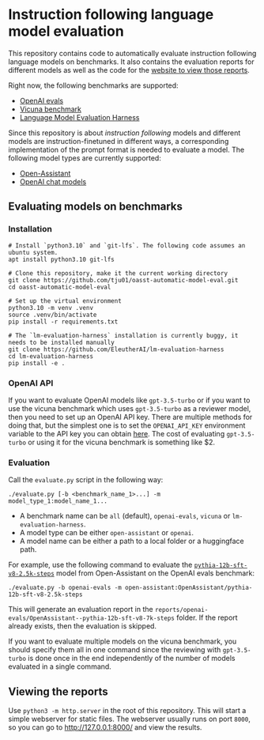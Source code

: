 # Instruction following language model evaluation

This repository contains code to automatically evaluate instruction following language models on benchmarks.
It also contains the evaluation reports for different models as well as the code for the [website to view those reports](https://tju01.github.io/oasst-automatic-model-eval/).

Right now, the following benchmarks are supported:
- [OpenAI evals](https://github.com/openai/evals)
- [Vicuna benchmark](https://lmsys.org/blog/2023-03-30-vicuna)
- [Language Model Evaluation Harness](https://github.com/EleutherAI/lm-evaluation-harness)

Since this repository is about _instruction following_ models and different models are instruction-finetuned in different ways, a corresponding implementation of the prompt format is needed to evaluate a model. The following model types are currently supported:
- [Open-Assistant](https://open-assistant.io)
- [OpenAI chat models](https://platform.openai.com/docs/models)

## Evaluating models on benchmarks

### Installation

```
# Install `python3.10` and `git-lfs`. The following code assumes an ubuntu system.
apt install python3.10 git-lfs

# Clone this repository, make it the current working directory
git clone https://github.com/tju01/oasst-automatic-model-eval.git
cd oasst-automatic-model-eval

# Set up the virtual environment
python3.10 -m venv .venv
source .venv/bin/activate
pip install -r requirements.txt

# The `lm-evaluation-harness` installation is currently buggy, it needs to be installed manually
git clone https://github.com/EleutherAI/lm-evaluation-harness
cd lm-evaluation-harness
pip install -e .
```

### OpenAI API

If you want to evaluate OpenAI models like `gpt-3.5-turbo` or if you want to use the vicuna benchmark which uses `gpt-3.5-turbo` as a reviewer model, then you need to set up an OpenAI API key.
There are multiple methods for doing that, but the simplest one is to set the `OPENAI_API_KEY` environment variable to the API key you can obtain [here](https://platform.openai.com/account/api-keys).
The cost of evaluating `gpt-3.5-turbo` or using it for the vicuna benchmark is something like $2.

### Evaluation

Call the `evaluate.py` script in the following way:
```
./evaluate.py [-b <benchmark_name_1>...] -m model_type_1:model_name_1...
````
- A benchmark name can be `all` (default), `openai-evals`, `vicuna` or `lm-evaluation-harness`.
- A model type can be either `open-assistant` or `openai`.
- A model name can be either a path to a local folder or a huggingface path.

For example, use the following command to evaluate the [`pythia-12b-sft-v8-2.5k-steps`](https://huggingface.co/OpenAssistant/pythia-12b-sft-v8-2.5k-steps) model from Open-Assistant on the OpenAI evals benchmark:
```
./evaluate.py -b openai-evals -m open-assistant:OpenAssistant/pythia-12b-sft-v8-2.5k-steps
```
This will generate an evaluation report in the `reports/openai-evals/OpenAssistant--pythia-12b-sft-v8-7k-steps` folder.
If the report already exists, then the evaluation is skipped.

If you want to evaluate multiple models on the vicuna benchmark, you should specify them all in one command since the reviewing with `gpt-3.5-turbo` is done once in the end independently of the number of models evaluated in a single command.

## Viewing the reports

Use `python3 -m http.server` in the root of this repository.
This will start a simple webserver for static files.
The webserver usually runs on port `8000`, so you can go to http://127.0.0.1:8000/ and view the results.
